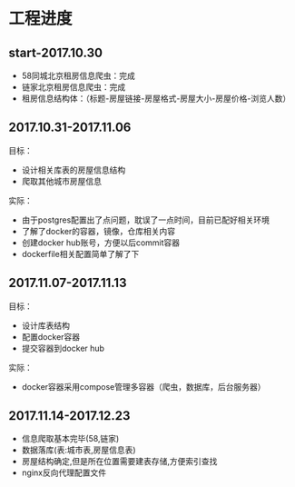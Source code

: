 # 工程进度

## start-2017.10.30

- 58同城北京租房信息爬虫：完成
- 链家北京租房信息爬虫：完成
- 租房信息结构体：（标题-房屋链接-房屋格式-房屋大小-房屋价格-浏览人数）

## 2017.10.31-2017.11.06

目标：

- 设计相关库表的房屋信息结构
- 爬取其他城市房屋信息


实际：

- 由于postgres配置出了点问题，耽误了一点时间，目前已配好相关环境
- 了解了docker的容器，镜像，仓库相关内容
- 创建docker hub账号，方便以后commit容器
- dockerfile相关配置简单了解了下

## 2017.11.07-2017.11.13

目标：

- 设计库表结构
- 配置docker容器
- 提交容器到docker hub

实际：

- docker容器采用compose管理多容器（爬虫，数据库，后台服务器）

## 2017.11.14-2017.12.23

- 信息爬取基本完毕(58,链家)
- 数据落库(表:城市表,房屋信息表)
- 房屋结构确定,但是所在位置需要建表存储,方便索引查找
- nginx反向代理配置文件

